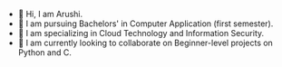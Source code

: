 - 👋 Hi, I am Arushi.
- 🌱 I am pursuing Bachelors' in Computer Application (first semester).
- 👀 I am specializing in Cloud Technology and Information Security.
- 🤝 I am currently looking to collaborate on Beginner-level projects on Python and C.  

<!---
ArushiD4/ArushiD4 is a ✨ special ✨ repository because its `README.md` (this file) appears on your GitHub profile.
You can click the Preview link to take a look at your changes.
--->
